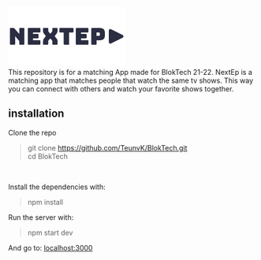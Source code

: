 ![Logo](https://github.com/TeunvK/BlokTech/blob/main/assets/logo.png)  
This repository is for a matching App made for BlokTech 21-22.
NextEp is a matching app that matches people that watch the same tv shows. This way you can connect with others and watch your favorite shows together.


## installation
Clone the repo

> git clone https://github.com/TeunvK/BlokTech.git  
> cd BlokTech
<br/>

Install the dependencies with:

> npm install 

Run the server with:

> npm start dev

And go to: [localhost:3000](localhost:3000)